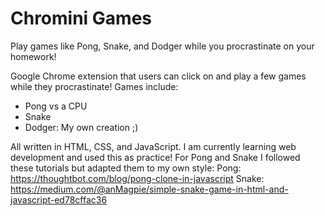 # Chromini Games
Play games like Pong, Snake, and Dodger while you procrastinate on your homework!

Google Chrome extension that users can click on and play a few games while they procrastinate!
Games include:
- Pong vs a CPU
- Snake
- Dodger: My own creation ;)

All written in HTML, CSS, and JavaScript.
I am currently learning web development and used this as practice! For Pong and Snake I followed these tutorials but adapted them to my own style: 
Pong: https://thoughtbot.com/blog/pong-clone-in-javascript 
Snake: https://medium.com/@anMagpie/simple-snake-game-in-html-and-javascript-ed78cffac36
